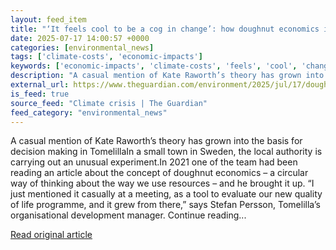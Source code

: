 ```yaml
---
layout: feed_item
title: "‘It feels cool to be a cog in change’: how doughnut economics is reshaping a Swedish town"
date: 2025-07-17 14:00:57 +0000
categories: [environmental_news]
tags: ['climate-costs', 'economic-impacts']
keywords: ['economic-impacts', 'climate-costs', 'feels', 'cool', 'change']
description: "A casual mention of Kate Raworth’s theory has grown into the basis for decision making in TomelillaIn a small town in Sweden, the local authority is carrying..."
external_url: https://www.theguardian.com/environment/2025/jul/17/doughnut-economics-tomelilla-sweden-decision-making-town-planning
is_feed: true
source_feed: "Climate crisis | The Guardian"
feed_category: "environmental_news"
---
```


A casual mention of Kate Raworth’s theory has grown into the basis for decision making in TomelillaIn a small town in Sweden, the local authority is carrying out an unusual experiment.In 2021 one of the team had been reading an article about the concept of doughnut economics – a circular way of thinking about the way we use resources – and he brought it up. “I just mentioned it casually at a meeting, as a tool to evaluate our new quality of life programme, and it grew from there,” says Stefan Persson, Tomelilla’s organisational development manager. Continue reading...

[Read original article](https://www.theguardian.com/environment/2025/jul/17/doughnut-economics-tomelilla-sweden-decision-making-town-planning)
